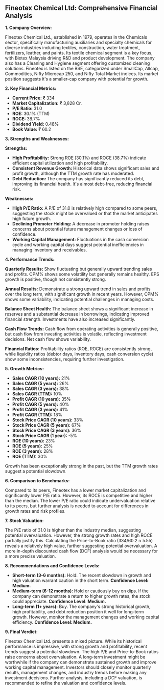 ## Fineotex Chemical Ltd: Comprehensive Financial Analysis

**1. Company Overview:**

Fineotex Chemical Ltd., established in 1979, operates in the Chemicals sector, specifically manufacturing auxiliaries and specialty chemicals for diverse industries including textiles, construction, water treatment, fertilizers, leather, and paints.  Its textile chemical segment is a key focus, with Biotex Malaysia driving R&D and product development.  The company also has a Cleaning and Hygiene segment offering customized cleaning solutions.  Fineotex is listed on the BSE, categorized under SmallCap, Allcap, Commodities, Nifty Microcap 250, and Nifty Total Market indices.  Its market position suggests it's a smaller-cap company with potential for growth.


**2. Key Financial Metrics:**

* **Current Price:** ₹ 334
* **Market Capitalization:** ₹ 3,828 Cr.
* **P/E Ratio:** 31.0
* **ROE:** 30.1% (TTM)
* **ROCE:** 38.7%
* **Dividend Yield:** 0.48%
* **Book Value:** ₹ 60.2


**3. Strengths and Weaknesses:**

**Strengths:**

* **High Profitability:**  Strong ROE (30.1%) and ROCE (38.7%) indicate efficient capital utilization and high profitability.
* **Consistent Revenue Growth:**  Historical data shows significant sales and profit growth, although the TTM growth rate has moderated.
* **Debt Reduction:** The company has significantly reduced its debt, improving its financial health.  It's almost debt-free, reducing financial risk.


**Weaknesses:**

* **High P/E Ratio:** A P/E of 31.0 is relatively high compared to some peers, suggesting the stock might be overvalued or that the market anticipates high future growth.
* **Declining Promoter Holding:** A decrease in promoter holding raises concerns about potential future management changes or loss of confidence.
* **Working Capital Management:**  Fluctuations in the cash conversion cycle and working capital days suggest potential inefficiencies in managing inventory and receivables.


**4. Performance Trends:**

**Quarterly Results:** Show fluctuating but generally upward trending sales and profits. OPM% shows some volatility but generally remains healthy.  EPS growth is positive, though not consistently strong.

**Annual Results:**  Demonstrate a strong upward trend in sales and profits over the long term, with significant growth in recent years.  However, OPM% shows some variability, indicating potential challenges in managing costs.

**Balance Sheet Health:**  The balance sheet shows a significant increase in reserves and a substantial decrease in borrowings, indicating improved financial strength.  Investments have also increased significantly.

**Cash Flow Trends:**  Cash flow from operating activities is generally positive, but cash flow from investing activities is volatile, reflecting investment decisions.  Net cash flow shows variability.

**Financial Ratios:**  Profitability ratios (ROE, ROCE) are consistently strong, while liquidity ratios (debtor days, inventory days, cash conversion cycle) show some inconsistencies, requiring further investigation.


**5. Growth Metrics:**

* **Sales CAGR (10 years):** 21%
* **Sales CAGR (5 years):** 26%
* **Sales CAGR (3 years):** 38%
* **Sales CAGR (TTM):** 10%
* **Profit CAGR (10 years):** 35%
* **Profit CAGR (5 years):** 40%
* **Profit CAGR (3 years):** 41%
* **Profit CAGR (TTM):** 18%
* **Stock Price CAGR (10 years):** 33%
* **Stock Price CAGR (5 years):** 67%
* **Stock Price CAGR (3 years):** 36%
* **Stock Price CAGR (1 year):** -5%
* **ROE (10 years):** 23%
* **ROE (5 years):** 25%
* **ROE (3 years):** 28%
* **ROE (TTM):** 30%

Growth has been exceptionally strong in the past, but the TTM growth rates suggest a potential slowdown.


**6. Comparison to Benchmarks:**

Compared to its peers, Fineotex has a lower market capitalization and significantly lower P/E ratio.  However, its ROCE is competitive and higher than the median.  The lower P/E ratio could indicate undervaluation relative to its peers, but further analysis is needed to account for differences in growth rates and risk profiles.


**7. Stock Valuation:**

The P/E ratio of 31.0 is higher than the industry median, suggesting potential overvaluation.  However, the strong growth rates and high ROCE partially justify this.  Calculating the Price-to-Book ratio (334/60.2 ≈ 5.55) reveals a relatively high value, further suggesting potential overvaluation.  A more in-depth discounted cash flow (DCF) analysis would be necessary for a more precise valuation.


**8. Recommendations and Confidence Levels:**

* **Short-term (3-6 months):** Hold.  The recent slowdown in growth and high valuation warrant caution in the short term.  **Confidence Level: Medium.**
* **Medium-term (6-12 months):**  Hold or cautiously buy on dips.  If the company can demonstrate a return to higher growth rates, the stock could appreciate.  **Confidence Level: Medium.**
* **Long-term (1+ years):**  Buy.  The company's strong historical growth, high profitability, and debt reduction position it well for long-term growth.  However, monitor the management changes and working capital efficiency. **Confidence Level: Medium.**


**9. Final Verdict:**

Fineotex Chemical Ltd. presents a mixed picture.  While its historical performance is impressive, with strong growth and profitability, recent trends suggest a potential slowdown.  The high P/E and Price-to-Book ratios raise concerns about overvaluation.  A long-term investment might be worthwhile if the company can demonstrate sustained growth and improve working capital management.  Investors should closely monitor quarterly results, management changes, and industry trends before making any investment decisions.  Further analysis, including a DCF valuation, is recommended to refine the valuation and confidence levels.
